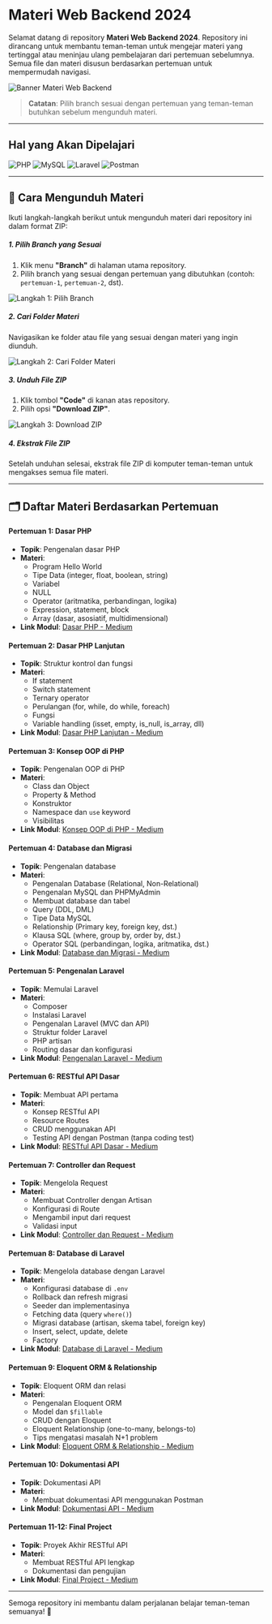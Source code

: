 # Materi Web Backend 2024

Selamat datang di repository **Materi Web Backend 2024**. Repository ini dirancang untuk membantu teman-teman untuk mengejar materi yang tertinggal atau meninjau ulang pembelajaran dari pertemuan sebelumnya. Semua file dan materi disusun berdasarkan pertemuan untuk mempermudah navigasi.

![Banner Materi Web Backend](https://via.placeholder.com/1200x400?text=Materi+Web+Backend+2024)

> **Catatan**: Pilih branch sesuai dengan pertemuan yang teman-teman butuhkan sebelum mengunduh materi.

---

## Hal yang Akan Dipelajari

![PHP](https://img.shields.io/badge/php-%23777BB4.svg?style=for-the-badge&logo=php&logoColor=white) ![MySQL](https://img.shields.io/badge/mysql-%234479A1.svg?style=for-the-badge&logo=mysql&logoColor=white) ![Laravel](https://img.shields.io/badge/laravel-%23FF2D20.svg?style=for-the-badge&logo=laravel&logoColor=white) ![Postman](https://img.shields.io/badge/postman-%23FF6C37.svg?style=for-the-badge&logo=postman&logoColor=white)

---

## 🚀 Cara Mengunduh Materi

Ikuti langkah-langkah berikut untuk mengunduh materi dari repository ini dalam format ZIP:

##### 1. Pilih Branch yang Sesuai

1. Klik menu **"Branch"** di halaman utama repository.
2. Pilih branch yang sesuai dengan pertemuan yang dibutuhkan (contoh: `pertemuan-1`, `pertemuan-2`, dst).

![Langkah 1: Pilih Branch](./img/step-1.png)

##### 2. Cari Folder Materi

Navigasikan ke folder atau file yang sesuai dengan materi yang ingin diunduh.

![Langkah 2: Cari Folder Materi](./img/step-2.png)

##### 3. Unduh File ZIP

1. Klik tombol **"Code"** di kanan atas repository.
2. Pilih opsi **"Download ZIP"**.

![Langkah 3: Download ZIP](./img/step-3.png)

##### 4. Ekstrak File ZIP

Setelah unduhan selesai, ekstrak file ZIP di komputer teman-teman untuk mengakses semua file materi.

---

## 🗂️ Daftar Materi Berdasarkan Pertemuan

#### **Pertemuan 1: Dasar PHP**

-   **Topik**: Pengenalan dasar PHP
-   **Materi**:
    -   Program Hello World
    -   Tipe Data (integer, float, boolean, string)
    -   Variabel
    -   NULL
    -   Operator (aritmatika, perbandingan, logika)
    -   Expression, statement, block
    -   Array (dasar, asosiatif, multidimensional)
-   **Link Modul**: [Dasar PHP - Medium](https://medium.com/amcc-amikom/dasar-dasar-php-2024-langkah-awal-menuju-backend-developer-648cb402ae6c)

#### **Pertemuan 2: Dasar PHP Lanjutan**

-   **Topik**: Struktur kontrol dan fungsi
-   **Materi**:
    -   If statement
    -   Switch statement
    -   Ternary operator
    -   Perulangan (for, while, do while, foreach)
    -   Fungsi
    -   Variable handling (isset, empty, is_null, is_array, dll)
-   **Link Modul**: [Dasar PHP Lanjutan - Medium](#)

#### **Pertemuan 3: Konsep OOP di PHP**

-   **Topik**: Pengenalan OOP di PHP
-   **Materi**:
    -   Class dan Object
    -   Property & Method
    -   Konstruktor
    -   Namespace dan `use` keyword
    -   Visibilitas
-   **Link Modul**: [Konsep OOP di PHP - Medium](#)

#### **Pertemuan 4: Database dan Migrasi**

-   **Topik**: Pengenalan database
-   **Materi**:
    -   Pengenalan Database (Relational, Non-Relational)
    -   Pengenalan MySQL dan PHPMyAdmin
    -   Membuat database dan tabel
    -   Query (DDL, DML)
    -   Tipe Data MySQL
    -   Relationship (Primary key, foreign key, dst.)
    -   Klausa SQL (where, group by, order by, dst.)
    -   Operator SQL (perbandingan, logika, aritmatika, dst.)
-   **Link Modul**: [Database dan Migrasi - Medium](#)

#### **Pertemuan 5: Pengenalan Laravel**

-   **Topik**: Memulai Laravel
-   **Materi**:
    -   Composer
    -   Instalasi Laravel
    -   Pengenalan Laravel (MVC dan API)
    -   Struktur folder Laravel
    -   PHP artisan
    -   Routing dasar dan konfigurasi
-   **Link Modul**: [Pengenalan Laravel - Medium](#)

#### **Pertemuan 6: RESTful API Dasar**

-   **Topik**: Membuat API pertama
-   **Materi**:
    -   Konsep RESTful API
    -   Resource Routes
    -   CRUD menggunakan API
    -   Testing API dengan Postman (tanpa coding test)
-   **Link Modul**: [RESTful API Dasar - Medium](#)

#### **Pertemuan 7: Controller dan Request**

-   **Topik**: Mengelola Request
-   **Materi**:
    -   Membuat Controller dengan Artisan
    -   Konfigurasi di Route
    -   Mengambil input dari request
    -   Validasi input
-   **Link Modul**: [Controller dan Request - Medium](#)

#### **Pertemuan 8: Database di Laravel**

-   **Topik**: Mengelola database dengan Laravel
-   **Materi**:
    -   Konfigurasi database di `.env`
    -   Rollback dan refresh migrasi
    -   Seeder dan implementasinya
    -   Fetching data (query `where()`)
    -   Migrasi database (artisan, skema tabel, foreign key)
    -   Insert, select, update, delete
    -   Factory
-   **Link Modul**: [Database di Laravel - Medium](#)

#### **Pertemuan 9: Eloquent ORM & Relationship**

-   **Topik**: Eloquent ORM dan relasi
-   **Materi**:
    -   Pengenalan Eloquent ORM
    -   Model dan `$fillable`
    -   CRUD dengan Eloquent
    -   Eloquent Relationship (one-to-many, belongs-to)
    -   Tips mengatasi masalah N+1 problem
-   **Link Modul**: [Eloquent ORM & Relationship - Medium](#)

#### **Pertemuan 10: Dokumentasi API**

-   **Topik**: Dokumentasi API
-   **Materi**:
    -   Membuat dokumentasi API menggunakan Postman
-   **Link Modul**: [Dokumentasi API - Medium](#)

#### **Pertemuan 11-12: Final Project**

-   **Topik**: Proyek Akhir RESTful API
-   **Materi**:
    -   Membuat RESTful API lengkap
    -   Dokumentasi dan pengujian
-   **Link Modul**: [Final Project - Medium](#)

---

Semoga repository ini membantu dalam perjalanan belajar teman-teman semuanya! 🎉

